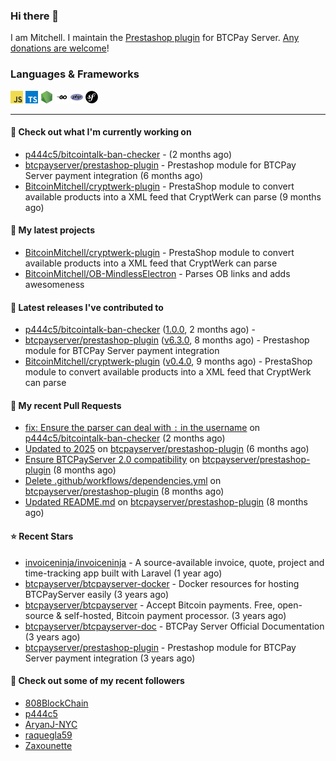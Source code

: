 ### Hi there 👋

I am Mitchell. I maintain the [Prestashop plugin](https://github.com/btcpayserver/prestashop-plugin) for BTCPay Server. [Any donations are welcome](https://bti.btcpayprovider.com/apps/eSbwxyPzhdLgsdxB85JgbCv9rVb/pos)!

### Languages & Frameworks

<code><img height="20" src="https://raw.githubusercontent.com/github/explore/d0c5a5e31e1776ad62379ef5f6b703bcf107d3a3/topics/javascript/javascript.png"></code>
<code><img height="20" src="https://raw.githubusercontent.com/github/explore/d0c5a5e31e1776ad62379ef5f6b703bcf107d3a3/topics/typescript/typescript.png"></code>
<code><img height="20" src="https://raw.githubusercontent.com/github/explore/d0c5a5e31e1776ad62379ef5f6b703bcf107d3a3/topics/nodejs/nodejs.png"></code>
<code><img height="20" src="https://raw.githubusercontent.com/github/explore/d0c5a5e31e1776ad62379ef5f6b703bcf107d3a3/topics/go/go.png"></code>
<code><img height="20" src="https://raw.githubusercontent.com/github/explore/d0c5a5e31e1776ad62379ef5f6b703bcf107d3a3/topics/php/php.png"></code>
<code><img height="20" src="https://raw.githubusercontent.com/github/explore/d0c5a5e31e1776ad62379ef5f6b703bcf107d3a3/topics/symfony/symfony.png"></code>

---
#### 👷 Check out what I'm currently working on

- [p444c5/bitcointalk-ban-checker](https://github.com/p444c5/bitcointalk-ban-checker) -  (2 months ago)
- [btcpayserver/prestashop-plugin](https://github.com/btcpayserver/prestashop-plugin) - Prestashop module for BTCPay Server payment integration (6 months ago)
- [BitcoinMitchell/cryptwerk-plugin](https://github.com/BitcoinMitchell/cryptwerk-plugin) - PrestaShop module to convert available products into a XML feed that CryptWerk can parse (9 months ago)



#### 🌱 My latest projects

- [BitcoinMitchell/cryptwerk-plugin](https://github.com/BitcoinMitchell/cryptwerk-plugin) - PrestaShop module to convert available products into a XML feed that CryptWerk can parse
- [BitcoinMitchell/OB-MindlessElectron](https://github.com/BitcoinMitchell/OB-MindlessElectron) - Parses OB links and adds awesomeness



#### 🔭 Latest releases I've contributed to

- [p444c5/bitcointalk-ban-checker](https://github.com/p444c5/bitcointalk-ban-checker) ([1.0.0](https://github.com/p444c5/bitcointalk-ban-checker/releases/tag/1.0.0), 2 months ago) - 
- [btcpayserver/prestashop-plugin](https://github.com/btcpayserver/prestashop-plugin) ([v6.3.0](https://github.com/btcpayserver/prestashop-plugin/releases/tag/v6.3.0), 8 months ago) - Prestashop module for BTCPay Server payment integration
- [BitcoinMitchell/cryptwerk-plugin](https://github.com/BitcoinMitchell/cryptwerk-plugin) ([v0.4.0](https://github.com/BitcoinMitchell/cryptwerk-plugin/releases/tag/v0.4.0), 9 months ago) - PrestaShop module to convert available products into a XML feed that CryptWerk can parse



#### 🔨 My recent Pull Requests

- [fix: Ensure the parser can deal with `:` in the username](https://github.com/p444c5/bitcointalk-ban-checker/pull/1) on [p444c5/bitcointalk-ban-checker](https://github.com/p444c5/bitcointalk-ban-checker) (2 months ago)
- [Updated to 2025](https://github.com/btcpayserver/prestashop-plugin/pull/178) on [btcpayserver/prestashop-plugin](https://github.com/btcpayserver/prestashop-plugin) (6 months ago)
- [Ensure BTCPayServer 2.0 compatibility](https://github.com/btcpayserver/prestashop-plugin/pull/170) on [btcpayserver/prestashop-plugin](https://github.com/btcpayserver/prestashop-plugin) (8 months ago)
- [Delete .github/workflows/dependencies.yml](https://github.com/btcpayserver/prestashop-plugin/pull/164) on [btcpayserver/prestashop-plugin](https://github.com/btcpayserver/prestashop-plugin) (8 months ago)
- [Updated README.md](https://github.com/btcpayserver/prestashop-plugin/pull/159) on [btcpayserver/prestashop-plugin](https://github.com/btcpayserver/prestashop-plugin) (8 months ago)



#### ⭐ Recent Stars

- [invoiceninja/invoiceninja](https://github.com/invoiceninja/invoiceninja) - A source-available invoice, quote, project and time-tracking app built with Laravel (1 year ago)
- [btcpayserver/btcpayserver-docker](https://github.com/btcpayserver/btcpayserver-docker) - Docker resources for hosting BTCPayServer easily (3 years ago)
- [btcpayserver/btcpayserver](https://github.com/btcpayserver/btcpayserver) - Accept Bitcoin payments. Free, open-source &amp; self-hosted, Bitcoin payment processor.  (3 years ago)
- [btcpayserver/btcpayserver-doc](https://github.com/btcpayserver/btcpayserver-doc) - BTCPay Server Official Documentation (3 years ago)
- [btcpayserver/prestashop-plugin](https://github.com/btcpayserver/prestashop-plugin) - Prestashop module for BTCPay Server payment integration (3 years ago)



#### 👯 Check out some of my recent followers

- [808BlockChain](https://github.com/808BlockChain)
- [p444c5](https://github.com/p444c5)
- [AryanJ-NYC](https://github.com/AryanJ-NYC)
- [raquegla59](https://github.com/raquegla59)
- [Zaxounette](https://github.com/Zaxounette)


